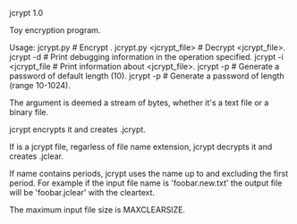   jcrypt 1.0

  Toy encryption program.

  Usage: jcrypt.py <file>         #  Encrypt <file>.
         jcrypt.py <jcrypt_file>  #  Decrypt  <jcrypt_file>.
         jcrypt -d <argument>     #  Print debugging information in the operation specified.
         jcrypt -i <jcrypt_file   #  Print information about <jcrypt_file>.
         jcrypt -p                #  Generate a password of default length (10).
         jcrypt -p <length>       #  Generate a password of <length> length (range 10-1024).

  The <file> argument is deemed a stream of bytes, whether it's a text file or a binary file.

  jcrypt encrypts it and creates <file>.jcrypt.

  If <file> is a jcrypt file, regarless of file name extension, jcrypt decrypts it and
  creates <file>.jclear.

  If <file> name contains periods, jcrypt uses the name up to and excluding the
  first period. For example if the input file name is 'foobar.new.txt' the
  output file will be 'foobar.jclear' with the cleartext.

  The maximum input file size is MAXCLEARSIZE.
